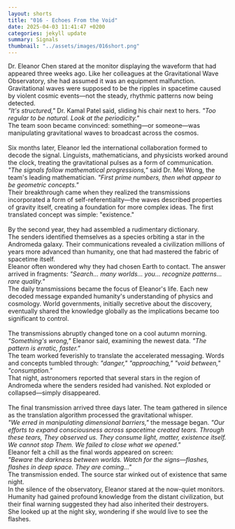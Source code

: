 ```yaml
---
layout: shorts
title: "016 - Echoes From the Void"
date: 2025-04-03 11:41:47 +0200
categories: jekyll update
summary: Signals
thumbnail: "../assets/images/016short.png"
---
```


Dr. Eleanor Chen stared at the monitor displaying the waveform that had appeared three weeks ago. Like her colleagues at the Gravitational Wave Observatory, she had assumed it was an equipment malfunction. Gravitational waves were supposed to be the ripples in spacetime caused by violent cosmic events—not the steady, rhythmic patterns now being detected.<br>
_"It's structured,"_ Dr. Kamal Patel said, sliding his chair next to hers. _"Too regular to be natural. Look at the periodicity."_<br>
The team soon became convinced: something—or someone—was manipulating gravitational waves to broadcast across the cosmos.<br>
<br>
Six months later, Eleanor led the international collaboration formed to decode the signal. Linguists, mathematicians, and physicists worked around the clock, treating the gravitational pulses as a form of communication.<br>
_"The signals follow mathematical progressions,"_ said Dr. Mei Wong, the team's leading mathematician. _"First prime numbers, then what appear to be geometric concepts."_<br>
Their breakthrough came when they realized the transmissions incorporated a form of self-referentiality—the waves described properties of gravity itself, creating a foundation for more complex ideas. The first translated concept was simple: "existence."<br>
<br>
By the second year, they had assembled a rudimentary dictionary.<br>The senders identified themselves as a species orbiting a star in the Andromeda galaxy. Their communications revealed a civilization millions of years more advanced than humanity, one that had mastered the fabric of spacetime itself.<br>
Eleanor often wondered why they had chosen Earth to contact. The answer arrived in fragments: _"Search... many worlds... you... recognize patterns... rare quality."_<br>
The daily transmissions became the focus of Eleanor's life. Each new decoded message expanded humanity's understanding of physics and cosmology. World governments, initially secretive about the discovery, eventually shared the knowledge globally as the implications became too significant to control.<br>
<br>
The transmissions abruptly changed tone on a cool autumn morning.<br>
_"Something's wrong,"_ Eleanor said, examining the newest data. _"The pattern is erratic, faster."_<br>
The team worked feverishly to translate the accelerated messaging. Words and concepts tumbled through: _"danger,"_ _"approaching,"_ _"void between,"_ _"consumption."_<br>
That night, astronomers reported that several stars in the region of Andromeda where the senders resided had vanished. Not exploded or collapsed—simply disappeared.<br>
<br>
The final transmission arrived three days later. The team gathered in silence as the translation algorithm processed the gravitational whisper.<br>
_"We erred in manipulating dimensional barriers,"_ the message began. _"Our efforts to expand consciousness across spacetime created tears. Through these tears, They observed us. They consume light, matter, existence itself. We cannot stop Them. We failed to close what we opened."_<br>
Eleanor felt a chill as the final words appeared on screen:<br>
_"Beware the darkness between worlds. Watch for the signs—flashes, flashes in deep space. They are coming..."_<br>
The transmission ended. The source star winked out of existence that same night.<br>
In the silence of the observatory, Eleanor stared at the now-quiet monitors. Humanity had gained profound knowledge from the distant civilization, but their final warning suggested they had also inherited their destroyers.<br>
She looked up at the night sky, wondering if she would live to see the flashes.<br>
